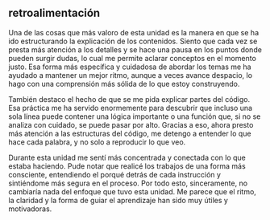 ## retroalimentación 
Una de las cosas que más valoro de esta unidad es la manera en que se ha ido estructurando la explicación de los contenidos. Siento que cada vez se presta más atención a los detalles y se hace una pausa en los puntos donde pueden surgir dudas, lo cual me permite aclarar conceptos en el momento justo. Esa forma más específica y cuidadosa de abordar los temas me ha ayudado a mantener un mejor ritmo, aunque a veces avance despacio, lo hago con una comprensión más sólida de lo que estoy construyendo.

También destaco el hecho de que se me pida explicar partes del código. Esa práctica me ha servido enormemente para descubrir que incluso una sola línea puede contener una lógica importante o una función que, si no se analiza con cuidado, se puede pasar por alto. Gracias a eso, ahora presto más atención a las estructuras del código, me detengo a entender lo que hace cada palabra, y no solo a reproducir lo que veo.

Durante esta unidad me sentí más concentrada y conectada con lo que estaba haciendo. Pude notar que realicé los trabajos de una forma más consciente, entendiendo el porqué detrás de cada instrucción y sintiéndome más segura en el proceso. Por todo esto, sinceramente, no cambiaría nada del enfoque que tuvo esta unidad. Me parece que el ritmo, la claridad y la forma de guiar el aprendizaje han sido muy útiles y motivadoras.

